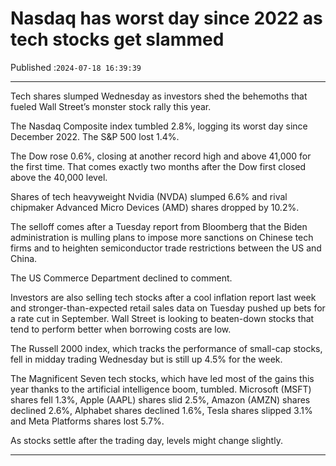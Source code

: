 # Nasdaq has worst day since 2022 as tech stocks get slammed

Published :`2024-07-18 16:39:39`

---

Tech shares slumped Wednesday as investors shed the behemoths that fueled Wall Street’s monster stock rally this year.

The Nasdaq Composite index tumbled 2.8%, logging its worst day since December 2022. The S&P 500 lost 1.4%.

The Dow rose 0.6%, closing at another record high and above 41,000 for the first time. That comes exactly two months after the Dow first closed above the 40,000 level.

Shares of tech heavyweight Nvidia (NVDA) slumped 6.6% and rival chipmaker Advanced Micro Devices (AMD) shares dropped by 10.2%.

The selloff comes after a Tuesday report from Bloomberg that the Biden administration is mulling plans to impose more sanctions on Chinese tech firms and to heighten semiconductor trade restrictions between the US and China.

The US Commerce Department declined to comment.

Investors are also selling tech stocks after a cool inflation report last week and stronger-than-expected retail sales data on Tuesday pushed up bets for a rate cut in September. Wall Street is looking to beaten-down stocks that tend to perform better when borrowing costs are low.

The Russell 2000 index, which tracks the performance of small-cap stocks, fell in midday trading Wednesday but is still up 4.5% for the week.

The Magnificent Seven tech stocks, which have led most of the gains this year thanks to the artificial intelligence boom, tumbled. Microsoft (MSFT) shares fell 1.3%, Apple (AAPL) shares slid 2.5%, Amazon (AMZN) shares declined 2.6%, Alphabet shares declined 1.6%, Tesla shares slipped 3.1% and Meta Platforms shares lost 5.7%.

As stocks settle after the trading day, levels might change slightly.

---

